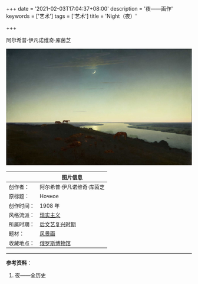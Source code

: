 +++
date = '2021-02-03T17:04:37+08:00'
description = '夜——画作'
keywords = ['艺术']
tags = ['艺术']
title = 'Night（夜）'

+++

阿尔希普·伊凡诺维奇·库茵芝

![Night](/images/night.jpeg)

| &nbsp;| 图片信息 |
| --- | --- |
| 创作者： | 阿尔希普·伊凡诺维奇·库茵芝 |
| 原标题： | Ночное |
| 创作时间： | 1908 年 |
| 风格流派： | [现实主义](https://www.allhistory.com/painting?style=%E7%8E%B0%E5%AE%9E%E4%B8%BB%E4%B9%89) |
| 所属时期： | [后文艺复兴时期](https://www.allhistory.com/painting?period=%E5%90%8E%E6%96%87%E8%89%BA%E5%A4%8D%E5%85%B4%E6%97%B6%E6%9C%9F) |
| 题材： | [风景画](https://www.allhistory.com/painting?theme=%E9%A3%8E%E6%99%AF%E7%94%BB) |
| 收藏地点： | [俄罗斯博物馆](https://www.allhistory.com/painting?location=5caae9eeeb4e47a4b504aa94&museumName=%E4%BF%84%E7%BD%97%E6%96%AF%E5%8D%9A%E7%89%A9%E9%A6%86) |

---

**参考资料**：

1. 夜——全历史
